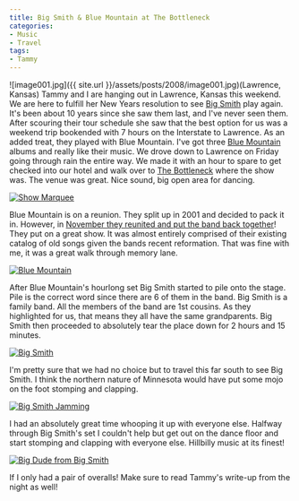 ```yaml
---
title: Big Smith & Blue Mountain at The Bottleneck
categories:
- Music
- Travel
tags:
- Tammy
---
```


![image001.jpg]({{ site.url }}/assets/posts/2008/image001.jpg)(Lawrence, Kansas) Tammy and I are hanging out in Lawrence, Kansas this weekend. We are here to fulfill her New Years resolution to see [Big Smith](http://www.bigsmithband.com/) play again. It's been about 10 years since she saw them last, and I've never seen them. After scouring their tour schedule she saw that the best option for us was a weekend trip bookended with 7 hours on the Interstate to Lawrence. As an added treat, they played with Blue Mountain. I've got three [Blue Mountain](http://shell.deru.com/~sgn1/blue/Blue.htm) albums and really like their music.
We drove down to Lawrence on Friday going through rain the entire way. We made it with an hour to spare to get checked into our hotel and walk over to [The Bottleneck](http://www.thebottlenecklive.com/) where the show was. The venue was great. Nice sound, big open area for dancing.

[![Show Marquee](http://farm3.static.flickr.com/2338/2424543774_5650b0e2ed_m.jpg)](http://www.flickr.com/photos/46408384@N00/2424543774)

<!-- more -->

Blue Mountain is on a reunion. They split up in 2001 and decided to pack it in. However, in [November they reunited and put the band back together](http://media.www.reflector-online.com/media/storage/paper938/news/2007/11/13/Entertainment/Blue-Mountain.Reunited.At.Daves-3095571.shtml)! They put on a great show. It was almost entirely comprised of their existing catalog of old songs given the bands recent reformation. That was fine with me, it was a great walk through memory lane.

[![Blue Mountain](http://farm3.static.flickr.com/2313/2423840231_e1be9aa251_m.jpg)](http://www.flickr.com/photos/46408384@N00/2423840231)

After Blue Mountain's hourlong set Big Smith started to pile onto the stage. Pile is the correct word since there are 6 of them in the band. Big Smith is a family band. All the members of the band are 1st cousins. As they highlighted for us, that means they all have the same grandparents. Big Smith then proceeded to absolutely tear the place down for 2 hours and 15 minutes.

[![Big Smith](http://farm3.static.flickr.com/2125/2424771670_5aa8239124_m.jpg)](http://www.flickr.com/photos/46408384@N00/2424771670)

I'm pretty sure that we had no choice but to travel this far south to see Big Smith. I think the northern nature of Minnesota would have put some mojo on the foot stomping and clapping.

[![Big Smith Jamming](http://farm4.static.flickr.com/3037/2424933328_9c174eed59_m.jpg)](http://www.flickr.com/photos/46408384@N00/2424933328)

I had an absolutely great time whooping it up with everyone else. Halfway through Big Smith's set I couldn't help but get out on the dance floor and start stomping and clapping with everyone else. Hillbilly music at its finest!

[![Big Dude from Big Smith](http://farm4.static.flickr.com/3149/2424934162_f86daaa03b_m.jpg)](http://www.flickr.com/photos/46408384@N00/2424934162)

If I only had a pair of overalls! Make sure to read Tammy's write-up from the night as well!

